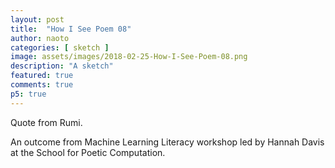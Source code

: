 ```yaml
---
layout: post
title:  "How I See Poem 08"
author: naoto
categories: [ sketch ]
image: assets/images/2018-02-25-How-I-See-Poem-08.png
description: "A sketch"
featured: true
comments: true
p5: true
---
```


<div id = "p5sketch">
  <!-- p5 instance will be created here -->
</div>

Quote from Rumi.

An outcome from Machine Learning Literacy workshop led by Hannah Davis at the School for Poetic Computation.

<script>
// wherever you are, and whatever you do, be in love.

var s = function (sketch) {
  var text = [];
  var index = 0;
  var lastT = 0;

  sketch.setup = function () {
    sketch.createCanvas(400, 400);

    text.push("wherever you are,");
    text.push("and whatever you do,");
    text.push("be in love.");
    text.push("be in love.");

    let myFont = sketch.loadFont('{{ site.baseurl }}/assets/fonts/FreeSans.ttf');
    sketch.textFont(myFont);
    sketch.textSize(16);
  }
  sketch.draw = function () {
    sketch.background(0);
    let freq = 120;

    // sketch.translate(sketch.width/2, sketch.height/2);

    sketch.fill(255);

    sketch.translate(sketch.width / 2, sketch.height / 2);
    sketch.stroke(255);
    sketch.strokeWeight(2);
    let t = sketch.millis() * 0.0005;
    let ti = sketch.floor(t) % text.length;
    sketch.push();
    sketch.noStroke();
    sketch.fill(255);
    sketch.textAlign(sketch.CENTER);
    sketch.text(text[ti], 0, 150);
    sketch.pop();

    sketch.noStroke();
    sketch.fill(255);
    // sketch.ellipse(0, 0, 150);
    let n = sketch.sin(sketch.millis() * 0.00025 * sketch.TWO_PI);
    n = sketch.floor(sketch.map(n, -1, 1, 10, 70));
    for (let i = 0; i < n; i++) {
      sketch.fill(sketch.map(i, 0, n, 0, 255));
      sketch.ellipse(0, 0, 200 - i);
    }
    if (ti >= 2) {
      sketch.blendMode(sketch.MULTIPLY);
      let r = 200;
      let g = 0;
      let b = 0;
      let te = t % 2;
      if (te < 0.75) {
        r = sketch.map(te, 0, 0.75, 255, 200);
        g = b = sketch.map(te, 0, 0.75, 255, 0);
      }
      if (te > 1.25) {
        r = sketch.map(te, 1.25, 2, 200, 255);
        g = b = sketch.map(te, 1.25, 2, 0, 255);
      }
      sketch.fill(r, g, b);

      sketch.push();
      // te = sketch.map(te, 0, 0.5, 100, 10);
      // te = sketch.constrain(te, 10, 100);
      te = 10;
      sketch.rotate(t * 4 * sketch.TWO_PI % sketch.TWO_PI);
      sketch.translate(te, 0);
      for (let i = 0; i < sketch.map(r, 200, 255, 10, 0); i++) {
        sketch.fill(255, 200, 200);
        sketch.ellipse(0, 0, 200 - i * 5);
      }
      sketch.pop();

      sketch.rect(0, 100, 100, 100);
      sketch.blendMode(sketch.BLEND);
    }
    else {
    }
  }

};

let myp5 = new p5(s, document.getElementById('p5sketch'));
</script>